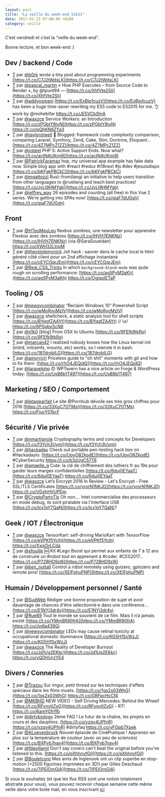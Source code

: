 ```yaml
---
layout: post
title: "La veille du week-end S1E31"
date: 2017-01-13 07:00:00 +0200
category: veille
---
```

C’est vendredi et c’est la “veille du week-end”.  


Bonne lecture, et bon week-end :)


## Dev / backend / Code
- [T](http://twitter.com/b0rk/status/816878999687335936) par [@b0rk](https://twitter.com/b0rk) wrote a tiny post about programming experiments [https://t.co/C7J2tWdsLK](https://t.co/C7J2tWdsLK)
- [T](http://twitter.com/pascal_martin/status/817278784051277825) par [@pascal_martin](https://twitter.com/pascal_martin) « How PHP Executes – from Source Code to Render », by @tpunt94 — [https://t.co/XhfVte2SIi](https://t.co/XhfVte2SIi)
- [T](http://twitter.com/addyosmani/status/817806293763178496) par [@addyosmani](https://twitter.com/addyosmani) [https://t.co/ExBjp1cuzV](https://t.co/ExBjp1cuzV) has been a *huge* time-saver rewriting my ES5 code to ES2015 for me. 👌 work by @mohebifar https://t.co/JE5VCbShrA
- [T](http://twitter.com/waxzce/status/818242137083039749) par [@waxzce](https://twitter.com/waxzce) Service Workers: an Introduction  [https://t.co/zPGbtY8ivN](https://t.co/zPGbtY8ivN) https://t.co/pQhKN6ZYa3
- [T](http://twitter.com/taylorotwell/status/818483473358917633) par [@taylorotwell](https://twitter.com/taylorotwell) 🌟 Blogged: framework code complexity comparison, comparing Laravel, Symfony, Zend, Cake, Slim, Doctrine, Eloquent... [https://t.co/4Z7MPcZ1ZZ](https://t.co/4Z7MPcZ1ZZ)
- [T](http://twitter.com/osteel/status/819142391282147328) par [@osteel](https://twitter.com/osteel) PHP 5: Active Support Ends. Now what? [https://t.co/actNAUKmj9](https://t.co/actNAUKmj9)
- [T](http://twitter.com/PatrickFaramaz/status/819223517698867201) par [@PatrickFaramaz](https://twitter.com/PatrickFaramaz) hop, my universal app example has fake data now. Simple blog app with #react #redux #i18next #js #dev #jesuisdispo [https://t.co/bKFgkPBCkC](https://t.co/bKFgkPBCkC)
- [T](http://twitter.com/mgattozzi/status/817933787480915975) par [@mgattozzi](https://twitter.com/mgattozzi) Rust::from(lang) an initiative to help users transition from other languages to @rustlang and teach best practices! [https://t.co/JyLt9HMYgb](https://t.co/JyLt9HMYgb)
- [T](http://twitter.com/jeffrey_way/status/818911839551635456) par [@jeffrey_way](https://twitter.com/jeffrey_way) 26 episodes and counting (all free) in this Vue 2 series. We’re getting into SPAs now! [https://t.co/giaF7dUGsh](https://t.co/giaF7dUGsh)



## Front
- [T](http://twitter.com/HTeuMeuLeu/status/816890364728643585) par [@HTeuMeuLeu](https://twitter.com/HTeuMeuLeu) flexbox zombies, une newsletter pour apprendre Flexbox avec des zombies [https://t.co/IHVH7ENKNz](https://t.co/IHVH7ENKNz) (via @SaraSoueidan) https://t.co/XWH32LlnpM
- [T](http://twitter.com/theystolemynick/status/817429776923316225) par [@theystolemynick](https://twitter.com/theystolemynick) Joli hack : sauver dans le cache local le html généré côté client pour un 2nd affichage instantané   [https://t.co/cEYCGqrJEm](https://t.co/cEYCGqrJEm)
- [T](http://twitter.com/Real_CSS_Tricks/status/817764774440300545) par [@Real_CSS_Tricks](https://twitter.com/Real_CSS_Tricks) In which `background-blend-mode` was _quite_ rough on scrolling performance: [https://t.co/ag5PyM3aKh](https://t.co/ag5PyM3aKh) https://t.co/OgiqoIETaP



## Tooling / OS
- [T](http://twitter.com/newsycombinator/status/817808214788022272) par [@newsycombinator](https://twitter.com/newsycombinator) “Reclaim Windows 10” Powershell Script [https://t.co/wMoRyoMzIV](https://t.co/wMoRyoMzIV)
- [T](http://twitter.com/waxzce/status/817301700604207104) par [@waxzce](https://twitter.com/waxzce) shellcheck, a static analysis tool for shell scripts [https://t.co/BYqgfZAAYt](https://t.co/BYqgfZAAYt) // \o/ https://t.co/6PSgbyScN8
- [T](http://twitter.com/n1k0/status/818110967833919488) par [@n1k0](https://twitter.com/n1k0) [blog] From OSX to Ubuntu [https://t.co/9FEfk9tkRo](https://t.co/9FEfk9tkRo)
- [T](http://twitter.com/marcan42/status/818160789471100928) par [@marcan42](https://twitter.com/marcan42) I realized nobody knows how the Linux kernel init (initrd, initramfs, mounts, etc) works, so I rewrote it in bash: [https://t.co/187drobILG](https://t.co/187drobILG)
- [T](http://twitter.com/amyrrich/status/818492920873578497) par [@amyrrich](https://twitter.com/amyrrich) Priceless guide to "oh shit" moments with git and how to fix them: [https://t.co/rhO4JEQjdQ](https://t.co/rhO4JEQjdQ)
- [T](http://twitter.com/laravelphp/status/818547942369984517) par [@laravelphp](https://twitter.com/laravelphp) 😍 WPTavern has a nice article on Forge &amp; WordPress today: [https://t.co/UxB8b1T497](https://t.co/UxB8b1T497)



## Marketing / SEO / Comportement
- [T](http://twitter.com/letagparfait/status/817077316895510529) par [@letagparfait](https://twitter.com/letagparfait) Le site @Pornhub dévoile ses très gros chiffres pour 2016 [https://t.co/33XuC7OTMs](https://t.co/33XuC7OTMs) https://t.co/FiuyY01kcF



## Sécurité / Vie privée
- [T](http://twitter.com/nmartignole/status/816912578341457920) par [@nmartignole](https://twitter.com/nmartignole) Cryptography terms and concepts for Developers [https://t.co/f3Ych3Uymi](https://t.co/f3Ych3Uymi)
- [T](http://twitter.com/hackaday/status/817045636923146240) par [@hackaday](https://twitter.com/hackaday) Check out portable pen-testing hack box on #Hackadayio: [https://t.co/UpyO8ZkodE](https://t.co/UpyO8ZkodE) #CyberSecurity https://t.co/b3zUgC57T6
- [T](http://twitter.com/amaelle_g/status/817480958207201281) par [@amaelle_g](https://twitter.com/amaelle_g) Cute: la clé de chiffrement des luthiers fr au 19e pour garder leurs marges confidentielles [https://t.co/6duj0EYaaT](https://t.co/6duj0EYaaT) https://t.co/6duj0EYaaT
- [T](http://twitter.com/waxzce/status/818425849510772736) par [@waxzce](https://twitter.com/waxzce) Let’s Encrypt 2016 In Review - Let's Encrypt - Free SSL/TLS Certificates [https://t.co/yrorN1NKJD](https://t.co/yrorN1NKJD) https://t.co/VDzhHVUPDm
- [T](http://twitter.com/CryptoPartyTls/status/818712831583547392) par [@CryptoPartyTls](https://twitter.com/CryptoPartyTls) Oh non.... Intel commercialise des processeurs en mode debug, ils sont piratable via l'interface USB [https://t.co/lcx1oY7QaN](https://t.co/lcx1oY7QaN)?



## Geek / IOT / Électronique
- [T](http://twitter.com/waxzce/status/817026185293086721) par [@waxzce](https://twitter.com/waxzce) TensorKart: self-driving MarioKart with TensorFlow [https://t.co/eVPKf5Ycjh](https://t.co/eVPKf5Ycjh) https://t.co/XxisOrLCda
- [T](http://twitter.com/sfouille/status/817029576790568960) par [@sfouille](https://twitter.com/sfouille) 🆕 Kit #Lego Boost qui permet aux enfants de 7 à 12 ans de construire un #robot tout en apprenant à #coder. #CES2017… [https://t.co/P72BHD9zl6](https://t.co/P72BHD9zl6)
- [T](http://twitter.com/ben_nuttall/status/816794630167691264) par [@ben_nuttall](https://twitter.com/ben_nuttall) Control a robot remotely using guizero, gpiozero and remote pins! [https://t.co/XElFphuPNP](https://t.co/XElFphuPNP)



## Humain / Développement personnel / Santé
- [T](http://twitter.com/SudWeb/status/816909670392668160) par [@SudWeb](https://twitter.com/SudWeb) Rédiger une bonne proposition de sujet et avoir davantage de chances d'être sélectionné·e dans une conférence… [https://t.co/E1NYj3dr4s](https://t.co/E1NYj3dr4s)
- [T](http://twitter.com/Rue89/status/816967406941851648) par [@Rue89](https://twitter.com/Rue89) Tout le monde se souvient de ce film. Mais il n’a jamais existé [https://t.co/YMm8R90frA](https://t.co/YMm8R90frA) https://t.co/Jvdla439Qj
- [T](http://twitter.com/newsycombinator/status/817113763774140421) par [@newsycombinator](https://twitter.com/newsycombinator) LEDs may cause retinal toxicity at occupational domestic illuminance [https://t.co/KG5H1SxWzJ](https://t.co/KG5H1SxWzJ)
- [T](http://twitter.com/waxzce/status/817461462906105859) par [@waxzce](https://twitter.com/waxzce) The Reality of Developer Burnout [https://t.co/Jd1Ug2EKkc](https://t.co/Jd1Ug2EKkc) https://t.co/vQDHUrzYE4



## Divers / Conneries
- [T](http://twitter.com/Trazou/status/817849090713288706) par [@Trazou](https://twitter.com/Trazou) Sur imgur, petit thread sur les techniques d'effets spéciaux dans les films muets. [https://t.co/1gs2x03WhG](https://t.co/1gs2x03WhG) https://t.co/GRFqcHcCf4
- [T](http://twitter.com/MKBHD/status/816884414894329856) par [@MKBHD](https://twitter.com/MKBHD) NEW VIDEO - Self Driving Mercedes: Behind the Wheel! [https://t.co/RFynytIZyG](https://t.co/RFynytIZyG) - RT! https://t.co/6amYGfrffb
- [T](http://twitter.com/dirtybiology/status/816992195265720320) par [@dirtybiology](https://twitter.com/dirtybiology) 2ème FAQ ! Le futur de la chaîne, les projets en cours et des dauphins. [https://t.co/yzqv4UPfnR](https://t.co/yzqv4UPfnR) #dirtyfaq https://t.co/yFGpb7Xpek
- [T](http://twitter.com/ALoevenbruck/status/817409392786161665) par [@ALoevenbruck](https://twitter.com/ALoevenbruck) Nouvel épisode de CinéPratique ! Apprenez-en plus sur la température de couleur (avec un peu de sciences) [https://t.co/BXPyb7nav4](https://t.co/BXPyb7nav4)
- [T](http://twitter.com/fdevillamil/status/817699556435644416) par [@fdevillamil](https://twitter.com/fdevillamil) Don't say covers can't beat the original before you've listened to this. [https://t.co/pXhhnyfGjI](https://t.co/pXhhnyfGjI)
- [T](http://twitter.com/Bouletcorp/status/818431082450350080) par [@Bouletcorp](https://twitter.com/Bouletcorp) Mes amis de Inglenook ont un clip superbe en stop-motion (+2500 figurines imprimées en 3D!) par Gilles Deschaud [https://t.co/7iPEjOmGjA](https://t.co/7iPEjOmGjA)



Si vous le souhaitez (et que les flux RSS sont une notion totalement abstraite pour vous), vous pouvez recevoir chaque semaine cette même veille dans votre boite mail, en vous inscrivant [ici](/newsletter.html)

